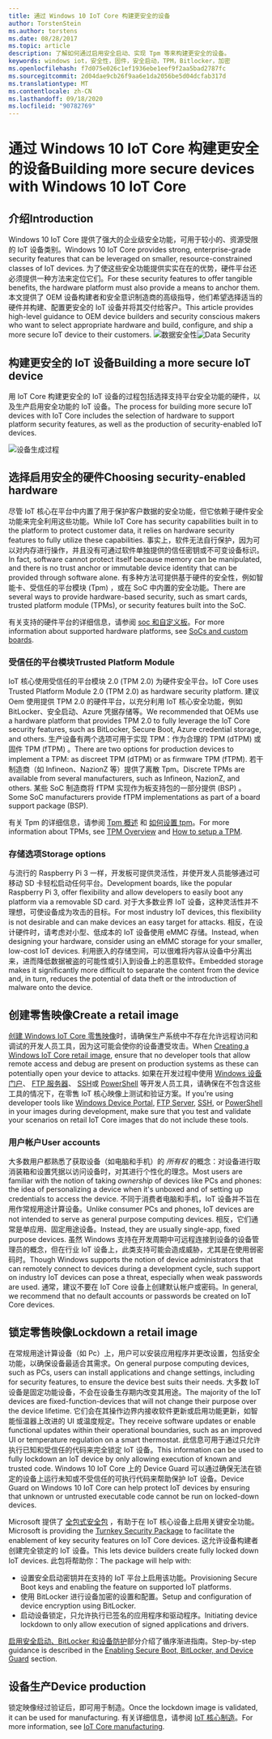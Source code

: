 ```yaml
---
title: 通过 Windows 10 IoT Core 构建更安全的设备
author: TorstenStein
ms.author: torstens
ms.date: 08/28/2017
ms.topic: article
description: 了解如何通过启用安全启动、实现 Tpm 等来构建更安全的设备。
keywords: windows iot，安全性，固件，安全启动，TPM，Bitlocker，加密
ms.openlocfilehash: f7d075e026c1ef1936ebe1eef9f2aa5bad2787fc
ms.sourcegitcommit: 2d04dae9cb26f9aa6e1da2056be5d04dcfab317d
ms.translationtype: MT
ms.contentlocale: zh-CN
ms.lasthandoff: 09/18/2020
ms.locfileid: "90782769"
---
```

# <a name="building-more-secure-devices-with-windows-10-iot-core"></a><span data-ttu-id="4730a-104">通过 Windows 10 IoT Core 构建更安全的设备</span><span class="sxs-lookup"><span data-stu-id="4730a-104">Building more secure devices with Windows 10 IoT Core</span></span>

## <a name="introduction"></a><span data-ttu-id="4730a-105">介绍</span><span class="sxs-lookup"><span data-stu-id="4730a-105">Introduction</span></span>  

<span data-ttu-id="4730a-106">Windows 10 IoT Core 提供了强大的企业级安全功能，可用于较小的、资源受限的 IoT 设备类别。</span><span class="sxs-lookup"><span data-stu-id="4730a-106">Windows 10 IoT Core provides strong, enterprise-grade security features that can be leveraged on smaller, resource-constrained classes of IoT devices.</span></span> <span data-ttu-id="4730a-107">为了使这些安全功能提供实实在在的优势，硬件平台还必须提供一种方法来定位它们。</span><span class="sxs-lookup"><span data-stu-id="4730a-107">For these security features to offer tangible benefits, the hardware platform must also provide a means to anchor them.</span></span> <span data-ttu-id="4730a-108">本文提供了 OEM 设备构建者和安全意识制造商的高级指导，他们希望选择适当的硬件并构建、配置更安全的 IoT 设备并将其交付给客户。</span><span class="sxs-lookup"><span data-stu-id="4730a-108">This article provides high-level guidance to OEM device builders and security conscious makers who want to select appropriate hardware and build, configure, and ship a more secure IoT device to their customers.</span></span>
<span data-ttu-id="4730a-109">![数据安全性](../media/SecurityFlowAndCertificates/DataRestExecutionMotion.png)</span><span class="sxs-lookup"><span data-stu-id="4730a-109">![Data Security](../media/SecurityFlowAndCertificates/DataRestExecutionMotion.png)</span></span>

## <a name="building-a-more-secure-iot-device"></a><span data-ttu-id="4730a-110">构建更安全的 IoT 设备</span><span class="sxs-lookup"><span data-stu-id="4730a-110">Building a more secure IoT device</span></span>  
<span data-ttu-id="4730a-111">用 IoT Core 构建更安全的 IoT 设备的过程包括选择支持平台安全功能的硬件，以及生产启用安全功能的 IoT 设备。</span><span class="sxs-lookup"><span data-stu-id="4730a-111">The process for building more secure IoT devices with IoT Core includes the selection of hardware to support platform security features, as well as the production of security-enabled IoT devices.</span></span>

![设备生成过程](../media/SecurityFlowAndCertificates/DeviceBuildProcess.png)


## <a name="choosing-security-enabled-hardware"></a><span data-ttu-id="4730a-113">选择启用安全的硬件</span><span class="sxs-lookup"><span data-stu-id="4730a-113">Choosing security-enabled hardware</span></span>
<span data-ttu-id="4730a-114">尽管 IoT 核心在平台中内置了用于保护客户数据的安全功能，但它依赖于硬件安全功能来完全利用这些功能。</span><span class="sxs-lookup"><span data-stu-id="4730a-114">While IoT Core has security capabilities built in to the platform to protect customer data, it relies on hardware security features to fully utilize these capabilities.</span></span> <span data-ttu-id="4730a-115">事实上，软件无法自行保护，因为可以对内存进行操作，并且没有可通过软件单独提供的信任密钥或不可变设备标识。</span><span class="sxs-lookup"><span data-stu-id="4730a-115">In fact, software cannot protect itself because memory can be manipulated, and there is no trust anchor or immutable device identity that can be provided through software alone.</span></span> <span data-ttu-id="4730a-116">有多种方法可提供基于硬件的安全性，例如智能卡、受信任的平台模块 (Tpm) ，或在 SoC 中内置的安全功能。</span><span class="sxs-lookup"><span data-stu-id="4730a-116">There are several ways to provide hardware-based security, such as smart cards, trusted platform module (TPMs), or security features built into the SoC.</span></span> 

<span data-ttu-id="4730a-117">有关支持的硬件平台的详细信息，请参阅 [soc 和自定义板](https://docs.microsoft.com/windows/iot-core/learn-about-hardware/socsandcustomboards)。</span><span class="sxs-lookup"><span data-stu-id="4730a-117">For more information about supported hardware platforms, see [SoCs and custom boards](https://docs.microsoft.com/windows/iot-core/learn-about-hardware/socsandcustomboards).</span></span> 

### <a name="trusted-platform-module"></a><span data-ttu-id="4730a-118">受信任的平台模块</span><span class="sxs-lookup"><span data-stu-id="4730a-118">Trusted Platform Module</span></span>
<span data-ttu-id="4730a-119">IoT 核心使用受信任的平台模块 2.0 (TPM 2.0) 为硬件安全平台。</span><span class="sxs-lookup"><span data-stu-id="4730a-119">IoT Core uses Trusted Platform Module 2.0 (TPM 2.0) as hardware security platform.</span></span> <span data-ttu-id="4730a-120">建议 Oem 使用提供 TPM 2.0 的硬件平台，以充分利用 IoT 核心安全功能，例如 BitLocker、安全启动、Azure 凭据存储等。</span><span class="sxs-lookup"><span data-stu-id="4730a-120">We recommended that OEMs use a hardware platform that provides TPM 2.0 to fully leverage the IoT Core security features, such as BitLocker, Secure Boot, Azure credential storage, and others.</span></span> <span data-ttu-id="4730a-121">生产设备有两个选项可用于实现 TPM：作为合理的 TPM (dTPM) 或固件 TPM (fTPM) 。</span><span class="sxs-lookup"><span data-stu-id="4730a-121">There are two options for production devices to implement a TPM: as discreet TPM (dTPM) or as firmware TPM (fTPM).</span></span> <span data-ttu-id="4730a-122">若干制造商（如 Infineon、NazionZ 等）提供了离散 Tpm。</span><span class="sxs-lookup"><span data-stu-id="4730a-122">Discrete TPMs are available from several manufacturers, such as Infineon, NazionZ, and others.</span></span> <span data-ttu-id="4730a-123">某些 SoC 制造商将 fTPM 实现作为板支持包的一部分提供 (BSP) 。</span><span class="sxs-lookup"><span data-stu-id="4730a-123">Some SoC manufacturers provide fTPM implementations as part of a board support package (BSP).</span></span> 

<span data-ttu-id="4730a-124">有关 Tpm 的详细信息，请参阅 [Tpm 概述](https://docs.microsoft.com/windows/iot-core/secure-your-device/tpm) 和 [如何设置 tpm](https://docs.microsoft.com/windows/iot-core/secure-your-device/setuptpm)。</span><span class="sxs-lookup"><span data-stu-id="4730a-124">For more information about TPMs, see [TPM Overview](https://docs.microsoft.com/windows/iot-core/secure-your-device/tpm) and [How to setup a TPM](https://docs.microsoft.com/windows/iot-core/secure-your-device/setuptpm).</span></span>

### <a name="storage-options"></a><span data-ttu-id="4730a-125">存储选项</span><span class="sxs-lookup"><span data-stu-id="4730a-125">Storage options</span></span>
<span data-ttu-id="4730a-126">与流行的 Raspberry Pi 3 一样，开发板可提供灵活性，并使开发人员能够通过可移动 SD 卡轻松启动任何平台。</span><span class="sxs-lookup"><span data-stu-id="4730a-126">Development boards, like the popular Raspberry Pi 3, offer flexibility and allow developers to easily boot any platform via a removable SD card.</span></span> <span data-ttu-id="4730a-127">对于大多数业界 IoT 设备，这种灵活性并不理想，可使设备成为攻击的目标。</span><span class="sxs-lookup"><span data-stu-id="4730a-127">For most industry IoT devices, this flexibility is not desirable and can make devices an easy target for attacks.</span></span> <span data-ttu-id="4730a-128">相反，在设计硬件时，请考虑对小型、低成本的 IoT 设备使用 eMMC 存储。</span><span class="sxs-lookup"><span data-stu-id="4730a-128">Instead, when designing your hardware, consider using an eMMC storage for your smaller, low-cost IoT devices.</span></span> <span data-ttu-id="4730a-129">利用嵌入的存储空间，可以很难将内容从设备中分离出来，进而降低数据被盗的可能性或引入到设备上的恶意软件。</span><span class="sxs-lookup"><span data-stu-id="4730a-129">Embedded storage makes it significantly more difficult to separate the content from the device and, in turn, reduces the potential of data theft or the introduction of malware onto the device.</span></span>

## <a name="create-a-retail-image"></a><span data-ttu-id="4730a-130">创建零售映像</span><span class="sxs-lookup"><span data-stu-id="4730a-130">Create a retail image</span></span> 
<span data-ttu-id="4730a-131">[创建 Windows IoT Core 零售映像](https://docs.microsoft.com/windows-hardware/manufacture/iot/iot-core-manufacturing-guide)时，请确保生产系统中不存在允许远程访问和调试的开发人员工具，因为这可能会使你的设备遭受攻击。</span><span class="sxs-lookup"><span data-stu-id="4730a-131">When [Creating a Windows IoT Core retail image](https://docs.microsoft.com/windows-hardware/manufacture/iot/iot-core-manufacturing-guide), ensure that no developer tools that allow remote access and debug are present on production systems as these can potentially open your device to attacks.</span></span> <span data-ttu-id="4730a-132">如果在开发过程中使用 [Windows 设备门户](https://docs.microsoft.com/windows/iot-core/manage-your-device/remotedisplay)、 [FTP 服务器](https://docs.microsoft.com/windows/iot-core/connect-your-device/ftp)、 [SSH](https://docs.microsoft.com/windows/iot-core/connect-your-device/ssh)或 [PowerShell](https://docs.microsoft.com/windows/iot-core/connect-your-device/powershell) 等开发人员工具，请确保在不包含这些工具的情况下，在零售 IoT 核心映像上测试和验证方案。</span><span class="sxs-lookup"><span data-stu-id="4730a-132">If you're using developer tools like [Windows Device Portal](https://docs.microsoft.com/windows/iot-core/manage-your-device/remotedisplay), [FTP Server](https://docs.microsoft.com/windows/iot-core/connect-your-device/ftp), [SSH](https://docs.microsoft.com/windows/iot-core/connect-your-device/ssh), or [PowerShell](https://docs.microsoft.com/windows/iot-core/connect-your-device/powershell) in your images during development, make sure that you test and validate your scenarios on retail IoT Core images that do not include these tools.</span></span>

### <a name="user-accounts"></a><span data-ttu-id="4730a-133">用户帐户</span><span class="sxs-lookup"><span data-stu-id="4730a-133">User accounts</span></span>
<span data-ttu-id="4730a-134">大多数用户都熟悉了获取设备（如电脑和手机）的 *所有权* 的概念：对设备进行取消装箱和设置凭据以访问设备时，对其进行个性化的理念。</span><span class="sxs-lookup"><span data-stu-id="4730a-134">Most users are familiar with the notion of taking *ownership* of devices like PCs and phones: the idea of personalizing a device when it's unboxed and of setting up credentials to access the device.</span></span> <span data-ttu-id="4730a-135">不同于消费者电脑和手机，IoT 设备并不旨在用作常规用途计算设备。</span><span class="sxs-lookup"><span data-stu-id="4730a-135">Unlike consumer PCs and phones, IoT devices are not intended to serve as general purpose computing devices.</span></span> <span data-ttu-id="4730a-136">相反，它们通常是单应用、固定用途设备。</span><span class="sxs-lookup"><span data-stu-id="4730a-136">Instead, they are usually single-app, fixed purpose devices.</span></span> <span data-ttu-id="4730a-137">虽然 Windows 支持在开发周期中可远程连接到设备的设备管理员的概念，但在行业 IoT 设备上，此类支持可能会造成威胁，尤其是在使用弱密码时。</span><span class="sxs-lookup"><span data-stu-id="4730a-137">Though Windows supports the notion of device administrators that can remotely connect to devices during a development cycle, such support on industry IoT devices can pose a threat, especially when weak passwords are used.</span></span> <span data-ttu-id="4730a-138">通常，建议不要在 IoT Core 设备上创建默认帐户或密码。</span><span class="sxs-lookup"><span data-stu-id="4730a-138">In general, we recommend that no default accounts or passwords be created on IoT Core devices.</span></span>

## <a name="lockdown-a-retail-image"></a><span data-ttu-id="4730a-139">锁定零售映像</span><span class="sxs-lookup"><span data-stu-id="4730a-139">Lockdown a retail image</span></span>
<span data-ttu-id="4730a-140">在常规用途计算设备（如 Pc）上，用户可以安装应用程序并更改设置，包括安全功能，以确保设备最适合其需求。</span><span class="sxs-lookup"><span data-stu-id="4730a-140">On general purpose computing devices, such as PCs, users can install applications and change settings, including for security features, to ensure the device best suits their needs.</span></span> <span data-ttu-id="4730a-141">大多数 IoT 设备是固定功能设备，不会在设备生存期内改变其用途。</span><span class="sxs-lookup"><span data-stu-id="4730a-141">The majority of the IoT devices are fixed-function-devices that will not change their purpose over the device lifetime.</span></span> <span data-ttu-id="4730a-142">它们会在其操作边界内接收软件更新或启用功能更新，如智能恒温器上改进的 UI 或温度规定。</span><span class="sxs-lookup"><span data-stu-id="4730a-142">They receive software updates or enable functional updates within their operational boundaries, such as an improved UI or temperature regulation on a smart thermostat.</span></span> <span data-ttu-id="4730a-143">此信息可用于通过只允许执行已知和受信任的代码来完全锁定 IoT 设备。</span><span class="sxs-lookup"><span data-stu-id="4730a-143">This information can be used to fully lockdown an IoT device by only allowing execution of known and trusted code.</span></span> <span data-ttu-id="4730a-144">Windows 10 IoT Core 上的 Device Guard 可以通过确保无法在锁定的设备上运行未知或不受信任的可执行代码来帮助保护 IoT 设备。</span><span class="sxs-lookup"><span data-stu-id="4730a-144">Device Guard on Windows 10 IoT Core can help protect IoT devices by ensuring that unknown or untrusted executable code cannot be run on locked-down devices.</span></span>

<span data-ttu-id="4730a-145">Microsoft 提供了 [全包式安全包](https://github.com/ms-iot/security/tree/master/TurnkeySecurity) ，有助于在 IoT 核心设备上启用关键安全功能。</span><span class="sxs-lookup"><span data-stu-id="4730a-145">Microsoft is providing the [Turnkey Security Package](https://github.com/ms-iot/security/tree/master/TurnkeySecurity) to facilitate the enablement of key security features on IoT Core devices.</span></span> <span data-ttu-id="4730a-146">这允许设备构建者创建完全锁定的 IoT 设备。</span><span class="sxs-lookup"><span data-stu-id="4730a-146">This lets device builders create fully locked down IoT devices.</span></span> <span data-ttu-id="4730a-147">此包将帮助你：</span><span class="sxs-lookup"><span data-stu-id="4730a-147">The package will help with:</span></span>

* <span data-ttu-id="4730a-148">设置安全启动密钥并在支持的 IoT 平台上启用该功能。</span><span class="sxs-lookup"><span data-stu-id="4730a-148">Provisioning Secure Boot keys and enabling the feature on supported IoT platforms.</span></span>
* <span data-ttu-id="4730a-149">使用 BitLocker 进行设备加密的设置和配置。</span><span class="sxs-lookup"><span data-stu-id="4730a-149">Setup and configuration of device encryption using BitLocker.</span></span> 
* <span data-ttu-id="4730a-150">启动设备锁定，只允许执行已签名的应用程序和驱动程序。</span><span class="sxs-lookup"><span data-stu-id="4730a-150">Initiating device lockdown to only allow execution of signed applications and drivers.</span></span>

<span data-ttu-id="4730a-151">[启用安全启动、BitLocker 和设备防护](https://docs.microsoft.com/windows/iot-core/secure-your-device/securebootandbitlocker)部分介绍了循序渐进指南。</span><span class="sxs-lookup"><span data-stu-id="4730a-151">Step-by-step guidance is described in the [Enabling Secure Boot, BitLocker, and Device Guard](https://docs.microsoft.com/windows/iot-core/secure-your-device/securebootandbitlocker) section.</span></span>

## <a name="device-production"></a><span data-ttu-id="4730a-152">设备生产</span><span class="sxs-lookup"><span data-stu-id="4730a-152">Device production</span></span>
<span data-ttu-id="4730a-153">锁定映像经过验证后，即可用于制造。</span><span class="sxs-lookup"><span data-stu-id="4730a-153">Once the lockdown image is validated, it can be used for manufacturing.</span></span> <span data-ttu-id="4730a-154">有关详细信息，请参阅 [IoT 核心制造](https://docs.microsoft.com/windows-hardware/manufacture/iot/)。</span><span class="sxs-lookup"><span data-stu-id="4730a-154">For more information, see [IoT Core manufacturing](https://docs.microsoft.com/windows-hardware/manufacture/iot/).</span></span>
